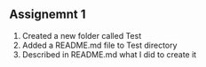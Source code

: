 ## Assignemnt 1
1.  Created a new folder called Test
2.  Added a README.md file to Test directory
3.  Described in README.md what I did to create it 
